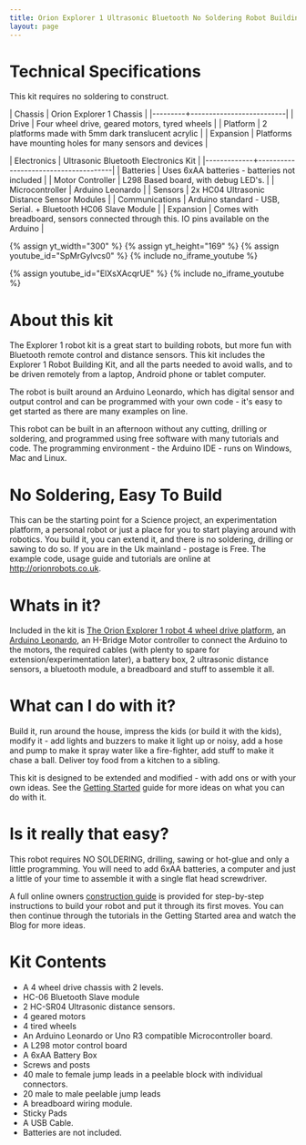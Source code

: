 ```yaml
---
title: Orion Explorer 1 Ultrasonic Bluetooth No Soldering Robot Building Kit
layout: page
---
```

# Technical Specifications

This kit requires no soldering to construct.

| Chassis | Orion Explorer 1 Chassis |
|---------+--------------------------|
| Drive | Four wheel drive, geared motors, tyred wheels |
| Platform | 2 platforms made with 5mm dark translucent acrylic |
| Expansion | Platforms have mounting holes for many sensors and devices |


| Electronics | Ultrasonic Bluetooth Electronics Kit |
|-------------+--------------------------------------|
| Batteries | Uses 6xAA batteries - batteries not included |
| Motor Controller | L298 Based board, with debug LED's. |
| Microcontroller | Arduino Leonardo |
| Sensors | 2x HC04 Ultrasonic Distance Sensor Modules |
| Communications | Arduino standard - USB, Serial. + Bluetooth HC06 Slave Module |
| Expansion | Comes with breadboard, sensors connected through this. IO pins available on the Arduino |

{% assign yt_width="300" %}
{% assign yt_height="169" %}
{% assign youtube_id="SpMrGylvcs0" %}
{% include no_iframe_youtube %}

{% assign youtube_id="ElXsXAcqrUE" %}
{% include no_iframe_youtube %}

# About this kit

The Explorer 1 robot kit is a great start to building robots, but more fun with Bluetooth remote control and distance sensors. This kit includes the Explorer 1 Robot Building Kit, and all the parts needed to avoid walls, and to be driven remotely from a laptop, Android phone or tablet computer.

The robot is built around an Arduino Leonardo, which has digital sensor and output control and can be programmed with your own code - it's easy to get started as there are many examples on line.

This robot can be built in an afternoon without any cutting, drilling or soldering, and programmed using free software with many tutorials and code. The programming environment - the Arduino IDE - runs on Windows, Mac and Linux.

# No Soldering, Easy To Build

This can be the starting point for a Science project, an experimentation platform, a personal robot or just a place for you to start playing around with robotics. You build it, you can extend it, and there is no soldering, drilling or sawing to do so. If you are in the Uk mainland - postage is Free. The example code, usage guide and tutorials are online at <http://orionrobots.co.uk>.

# Whats in it?
Included in the kit is [The Orion Explorer 1 robot 4 wheel drive platform](more-about-the-orion-explorer-1-chassis.html), an
[Arduino Leonardo](/about_the_arduino.html), an H-Bridge Motor controller to connect the Arduino to the motors, the required cables (with plenty to spare for extension/experimentation later), a battery box, 2 ultrasonic distance sensors, a bluetooth module, a breadboard and stuff to assemble it all. ﻿

# What can I do with it?
Build it, run around the house, impress the kids (or build it with the kids), modify it - add lights and buzzers to make it light up or noisy, add a hose and pump to make it spray water like a fire-fighter, add stuff to make it chase a ball. Deliver toy food from a kitchen to a sibling.

This kit is designed to be extended and modified - with add ons or with your own ideas. See the [Getting Started](/getting_started.html) guide for more ideas on what you can do with it.

# Is it really that easy?
This robot requires NO SOLDERING, drilling, sawing or hot-glue and only a little programming. You will need to add 6xAA batteries, a computer and just a little of your time to assemble it with a single flat head screwdriver.

A full online owners [construction guide](/construction_guide.html) is provided for step-by-step instructions to build your robot and put it through its first moves. You can then continue through the tutorials in the Getting Started area and watch the Blog for more ideas.

# Kit Contents

* A 4 wheel drive chassis with 2 levels.
* HC-06 Bluetooth Slave module
* 2 HC-SR04 Ultrasonic distance sensors.
* 4 geared motors
* 4 tired wheels
* An Arduino Leonardo or Uno R3 compatible Microcontroller board.
* A L298 motor control board
* A 6xAA Battery Box
* Screws and posts
* 40 male to female jump leads in a peelable block with individual connectors.
* 20 male to male peelable jump leads
* A breadboard wiring module.
* Sticky Pads
* A USB Cable.
* Batteries are not included.
